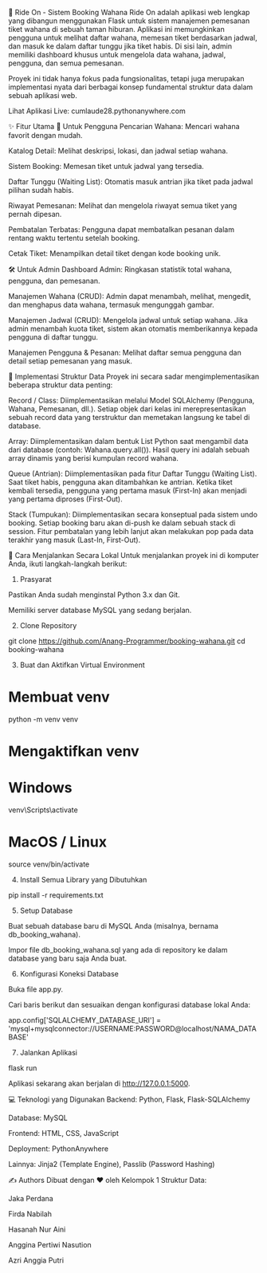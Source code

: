 🎠 Ride On - Sistem Booking Wahana
Ride On adalah aplikasi web lengkap yang dibangun menggunakan Flask untuk sistem manajemen pemesanan tiket wahana di sebuah taman hiburan. Aplikasi ini memungkinkan pengguna untuk melihat daftar wahana, memesan tiket berdasarkan jadwal, dan masuk ke dalam daftar tunggu jika tiket habis. Di sisi lain, admin memiliki dashboard khusus untuk mengelola data wahana, jadwal, pengguna, dan semua pemesanan.

Proyek ini tidak hanya fokus pada fungsionalitas, tetapi juga merupakan implementasi nyata dari berbagai konsep fundamental struktur data dalam sebuah aplikasi web.

Lihat Aplikasi Live: cumlaude28.pythonanywhere.com

✨ Fitur Utama
👤 Untuk Pengguna
Pencarian Wahana: Mencari wahana favorit dengan mudah.

Katalog Detail: Melihat deskripsi, lokasi, dan jadwal setiap wahana.

Sistem Booking: Memesan tiket untuk jadwal yang tersedia.

Daftar Tunggu (Waiting List): Otomatis masuk antrian jika tiket pada jadwal pilihan sudah habis.

Riwayat Pemesanan: Melihat dan mengelola riwayat semua tiket yang pernah dipesan.

Pembatalan Terbatas: Pengguna dapat membatalkan pesanan dalam rentang waktu tertentu setelah booking.

Cetak Tiket: Menampilkan detail tiket dengan kode booking unik.

🛠️ Untuk Admin
Dashboard Admin: Ringkasan statistik total wahana, pengguna, dan pemesanan.

Manajemen Wahana (CRUD): Admin dapat menambah, melihat, mengedit, dan menghapus data wahana, termasuk mengunggah gambar.

Manajemen Jadwal (CRUD): Mengelola jadwal untuk setiap wahana. Jika admin menambah kuota tiket, sistem akan otomatis memberikannya kepada pengguna di daftar tunggu.

Manajemen Pengguna & Pesanan: Melihat daftar semua pengguna dan detail setiap pemesanan yang masuk.

🔬 Implementasi Struktur Data
Proyek ini secara sadar mengimplementasikan beberapa struktur data penting:

Record / Class: Diimplementasikan melalui Model SQLAlchemy (Pengguna, Wahana, Pemesanan, dll.). Setiap objek dari kelas ini merepresentasikan sebuah record data yang terstruktur dan memetakan langsung ke tabel di database.

Array: Diimplementasikan dalam bentuk List Python saat mengambil data dari database (contoh: Wahana.query.all()). Hasil query ini adalah sebuah array dinamis yang berisi kumpulan record wahana.

Queue (Antrian): Diimplementasikan pada fitur Daftar Tunggu (Waiting List). Saat tiket habis, pengguna akan ditambahkan ke antrian. Ketika tiket kembali tersedia, pengguna yang pertama masuk (First-In) akan menjadi yang pertama diproses (First-Out).

Stack (Tumpukan): Diimplementasikan secara konseptual pada sistem undo booking. Setiap booking baru akan di-push ke dalam sebuah stack di session. Fitur pembatalan yang lebih lanjut akan melakukan pop pada data terakhir yang masuk (Last-In, First-Out).

🚀 Cara Menjalankan Secara Lokal
Untuk menjalankan proyek ini di komputer Anda, ikuti langkah-langkah berikut:

1. Prasyarat

Pastikan Anda sudah menginstal Python 3.x dan Git.

Memiliki server database MySQL yang sedang berjalan.

2. Clone Repository

git clone https://github.com/Anang-Programmer/booking-wahana.git
cd booking-wahana

3. Buat dan Aktifkan Virtual Environment

# Membuat venv
python -m venv venv

# Mengaktifkan venv
# Windows
venv\Scripts\activate
# MacOS / Linux
source venv/bin/activate

4. Install Semua Library yang Dibutuhkan

pip install -r requirements.txt

5. Setup Database

Buat sebuah database baru di MySQL Anda (misalnya, bernama db_booking_wahana).

Impor file db_booking_wahana.sql yang ada di repository ke dalam database yang baru saja Anda buat.

6. Konfigurasi Koneksi Database

Buka file app.py.

Cari baris berikut dan sesuaikan dengan konfigurasi database lokal Anda:

app.config['SQLALCHEMY_DATABASE_URI'] = 'mysql+mysqlconnector://USERNAME:PASSWORD@localhost/NAMA_DATABASE'

7. Jalankan Aplikasi

flask run

Aplikasi sekarang akan berjalan di http://127.0.0.1:5000.

💻 Teknologi yang Digunakan
Backend: Python, Flask, Flask-SQLAlchemy

Database: MySQL

Frontend: HTML, CSS, JavaScript

Deployment: PythonAnywhere

Lainnya: Jinja2 (Template Engine), Passlib (Password Hashing)

✍️ Authors
Dibuat dengan ❤️ oleh Kelompok 1 Struktur Data:

Jaka Perdana

Firda Nabilah

Hasanah Nur Aini

Anggina Pertiwi Nasution

Azri Anggia Putri
